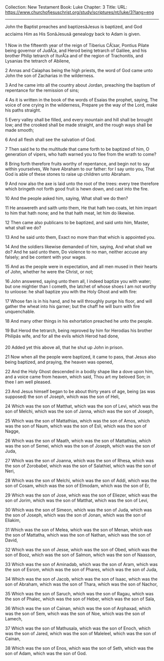 Collection: New Testament
Book: Luke
Chapter: 3
Title: 
URL: https://www.churchofjesuschrist.org/study/scriptures/nt/luke/3?lang=eng

---

John the Baptist preaches and baptizesâJesus is baptized, and God acclaims Him as His SonâJesusâ genealogy back to Adam is given.

1 Now in the fifteenth year of the reign of Tiberius CÃ¦sar, Pontius Pilate being governor of JudÃ¦a, and Herod being tetrarch of Galilee, and his brother Philip tetrarch of IturÃ¦a and of the region of Trachonitis, and Lysanias the tetrarch of Abilene,

2 Annas and Caiaphas being the high priests, the word of God came unto John the son of Zacharias in the wilderness.

3 And he came into all the country about Jordan, preaching the baptism of repentance for the remission of sins;

4 As it is written in the book of the words of Esaias the prophet, saying, The voice of one crying in the wilderness, Prepare ye the way of the Lord, make his paths straight.

5 Every valley shall be filled, and every mountain and hill shall be brought low; and the crooked shall be made straight, and the rough ways shall be made smooth;

6 And all flesh shall see the salvation of God.

7 Then said he to the multitude that came forth to be baptized of him, O generation of vipers, who hath warned you to flee from the wrath to come?

8 Bring forth therefore fruits worthy of repentance, and begin not to say within yourselves, We have Abraham to our father: for I say unto you, That God is able of these stones to raise up children unto Abraham.

9 And now also the axe is laid unto the root of the trees: every tree therefore which bringeth not forth good fruit is hewn down, and cast into the fire.

10 And the people asked him, saying, What shall we do then?

11 He answereth and saith unto them, He that hath two coats, let him impart to him that hath none; and he that hath meat, let him do likewise.

12 Then came also publicans to be baptized, and said unto him, Master, what shall we do?

13 And he said unto them, Exact no more than that which is appointed you.

14 And the soldiers likewise demanded of him, saying, And what shall we do? And he said unto them, Do violence to no man, neither accuse any falsely; and be content with your wages.

15 And as the people were in expectation, and all men mused in their hearts of John, whether he were the Christ, or not;

16 John answered, saying unto them all, I indeed baptize you with water; but one mightier than I cometh, the latchet of whose shoes I am not worthy to unloose: he shall baptize you with the Holy Ghost and with fire:

17 Whose fan is in his hand, and he will throughly purge his floor, and will gather the wheat into his garner; but the chaff he will burn with fire unquenchable.

18 And many other things in his exhortation preached he unto the people.

19 But Herod the tetrarch, being reproved by him for Herodias his brother Philipâs wife, and for all the evils which Herod had done,

20 Added yet this above all, that he shut up John in prison.

21 Now when all the people were baptized, it came to pass, that Jesus also being baptized, and praying, the heaven was opened,

22 And the Holy Ghost descended in a bodily shape like a dove upon him, and a voice came from heaven, which said, Thou art my beloved Son; in thee I am well pleased.

23 And Jesus himself began to be about thirty years of age, being (as was supposed) the son of Joseph, which was the son of Heli,

24 Which was the son of Matthat, which was the son of Levi, which was the son of Melchi, which was the son of Janna, which was the son of Joseph,

25 Which was the son of Mattathias, which was the son of Amos, which was the son of Naum, which was the son of Esli, which was the son of Nagge,

26 Which was the son of Maath, which was the son of Mattathias, which was the son of Semei, which was the son of Joseph, which was the son of Juda,

27 Which was the son of Joanna, which was the son of Rhesa, which was the son of Zorobabel, which was the son of Salathiel, which was the son of Neri,

28 Which was the son of Melchi, which was the son of Addi, which was the son of Cosam, which was the son of Elmodam, which was the son of Er,

29 Which was the son of Jose, which was the son of Eliezer, which was the son of Jorim, which was the son of Matthat, which was the son of Levi,

30 Which was the son of Simeon, which was the son of Juda, which was the son of Joseph, which was the son of Jonan, which was the son of Eliakim,

31 Which was the son of Melea, which was the son of Menan, which was the son of Mattatha, which was the son of Nathan, which was the son of David,

32 Which was the son of Jesse, which was the son of Obed, which was the son of Booz, which was the son of Salmon, which was the son of Naasson,

33 Which was the son of Aminadab, which was the son of Aram, which was the son of Esrom, which was the son of Phares, which was the son of Juda,

34 Which was the son of Jacob, which was the son of Isaac, which was the son of Abraham, which was the son of Thara, which was the son of Nachor,

35 Which was the son of Saruch, which was the son of Ragau, which was the son of Phalec, which was the son of Heber, which was the son of Sala,

36 Which was the son of Cainan, which was the son of Arphaxad, which was the son of Sem, which was the son of Noe, which was the son of Lamech,

37 Which was the son of Mathusala, which was the son of Enoch, which was the son of Jared, which was the son of Maleleel, which was the son of Cainan,

38 Which was the son of Enos, which was the son of Seth, which was the son of Adam, which was the son of God.
